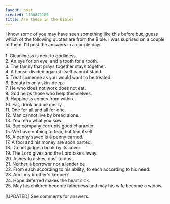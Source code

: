 ```yaml
--- 
layout: post
created: 1130841180
title: Are these in the Bible?
---
```

I know some of you may have seen something like this before but, guess which of the following quotes are from the Bible.  I was suprised on a couple of them.  I'll post the answers in a couple days.<br /><br />1. Cleanliness is next to godliness.<br />2. An eye for on eye, and a tooth for a tooth.<br />3. The family that prays together stays together.<br />4. A house divided against itself cannot stand.<br />5. Treat someone as you would want to be treated.<br />6. Beauty is only skin-deep.<br />7. He who does not work does not eat.<br />8. God helps those who help themselves.<br />9. Happiness comes from within.<br />10. Eat, drink and be merry.<br />11. One for all and all for one.<br />12. Man cannot live by bread alone.<br />13. You reap what you sow.<br />14. Bad company corrupts good character.<br />15. We have nothing to fear, but fear itself.<br />16. A penny saved is a penny earned.<br />17. A fool and his money are soon parted.<br />18. Do not judge a book by its cover.<br />19. The Lord gives and the Lord takes away.<br />20. Ashes to ashes, dust to dust.<br />21. Neither a borrower nor a lender be.<br />22. From each according to his ability, to each according to his need.<br />23. Am I my brother's keeper?<br />24. Hope deferred makes the heart sick.<br />25. May his children become fatherless and may his wife become a widow.<br /><br />[UPDATED] See comments for answers.
